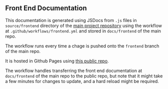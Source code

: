 ## Front End Documentation

This documentation is generated using JSDocs from `.js` files in `source/frontend` directory of the [main project repository](https://github.com/cse110-sp21-group29/cse110-sp21-group29) using the workflow at `.github/workflows/frontend.yml` and stored in `docs/frontend` of the main repo.

The workflow runs every time a chage is pushed onto the `frontend` branch of the main repo.

It is hosted in Github Pages using [this public repo](https://github.com/cse110-sp21-group29/docs).

The workflow handles transferring the front end documentation at `docs/frontend` of the main repo to the public repo, but note that it might take a few minutes for changes to update, and a hard reload might be required.

